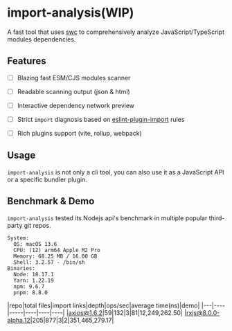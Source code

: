 # import-analysis(WIP)

A fast tool that uses [swc](https://swc.rs/) to comprehensively analyze JavaScript/TypeScript modules dependencies.

## Features

- [ ] Blazing fast ESM/CJS modules scanner
- [ ] Readable scanning output (json & html)
- [ ] Interactive dependency network preview
- [ ] Strict `import` diagnosis based on [eslint-plugin-import](https://www.npmjs.com/package/eslint-plugin-import) rules
- [ ] Rich plugins support (vite, rollup, webpack)


## Usage

`import-analysis` is not only a cli tool, you can also use it as a JavaScript API or a specific bundler plugin.

## Benchmark & Demo

`import-analysis` tested its Nodejs api's benchmark in multiple popular third-party git repos.

```shell
System:
  OS: macOS 13.6
  CPU: (12) arm64 Apple M2 Pro
  Memory: 68.25 MB / 16.00 GB
  Shell: 3.2.57 - /bin/sh
Binaries:
  Node: 18.17.1 
  Yarn: 1.22.19 
  npm: 9.6.7 
  pnpm: 8.8.0 
```

|repo|total files|import links|depth|ops/sec|average time(ns)|demo|
|---|----|-----|----|----|----|
|[axios@1.6.2](https://github.com/axios/axios/tree/v1.6.2)|59|132|3|81|12,249,262.50|
|[rxjs@8.0.0-alpha.12](https://github.com/ReactiveX/rxjs/tree/8.0.0-alpha.12)|205|877|3|2|351,465,279.17|



